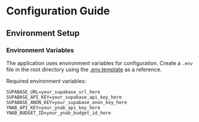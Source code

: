# Configuration Guide

## Environment Setup

### Environment Variables

The application uses environment variables for configuration. Create a `.env` file in the root directory using the [.env.template](cci:7://file:///c:/Users/lyoni/python-projects/categorization-crafters/.env.template:0:0-0:0) as a reference.

Required environment variables:

```plaintext
SUPABASE_URL=your_supabase_url_here
SUPABASE_API_KEY=your_supabase_api_key_here
SUPABASE_ANON_KEY=your_supabase_anon_key_here
YNAB_API_KEY=your_ynab_api_key_here
YNAB_BUDGET_ID=your_ynab_budget_id_here